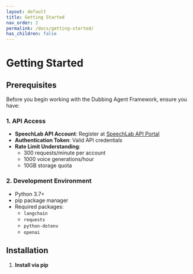 ```yaml
---
layout: default
title: Getting Started
nav_order: 2
permalink: /docs/getting-started/
has_children: false
---
```


# Getting Started

## Prerequisites

Before you begin working with the Dubbing Agent Framework, ensure you have:

### 1. API Access
- **SpeechLab API Account**: Register at [SpeechLab API Portal](https://translate.speechlab.ai)
- **Authentication Token**: Valid API credentials
- **Rate Limit Understanding**: 
  - 300 requests/minute per account
  - 1000 voice generations/hour
  - 10GB storage quota

### 2. Development Environment
- Python 3.7+
- pip package manager
- Required packages:
  - `langchain`
  - `requests`
  - `python-dotenv`
  - `openai`

## Installation

1. **Install via pip** 